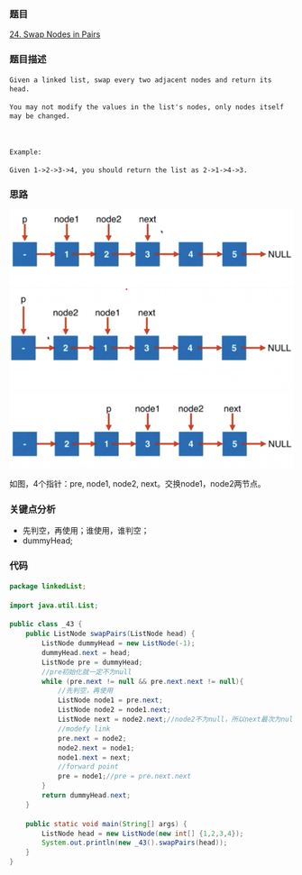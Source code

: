 ### 题目
[24. Swap Nodes in Pairs](https://leetcode.com/problems/swap-nodes-in-pairs/)

### 题目描述
```
Given a linked list, swap every two adjacent nodes and return its head.

You may not modify the values in the list's nodes, only nodes itself may be changed.

 

Example:

Given 1->2->3->4, you should return the list as 2->1->4->3.
```

### 思路
![pic-1](https://github.com/zhangbotong/LeetCode/blob/master/assets/24-1.png)  
![pic-2](https://github.com/zhangbotong/LeetCode/blob/master/assets/24-2.png)  
![pic-3](https://github.com/zhangbotong/LeetCode/blob/master/assets/24-3.png)

如图，4个指针：pre, node1, node2, next。交换node1，node2两节点。

### 关键点分析
* 先判空，再使用；谁使用，谁判空；
* dummyHead;

### 代码
```java
package linkedList;

import java.util.List;

public class _43 {
    public ListNode swapPairs(ListNode head) {
        ListNode dummyHead = new ListNode(-1);
        dummyHead.next = head;
        ListNode pre = dummyHead;
        //pre初始化就一定不为null
        while (pre.next != null && pre.next.next != null){
            //先判空，再使用
            ListNode node1 = pre.next;
            ListNode node2 = node1.next;
            ListNode next = node2.next;//node2不为null，所以next最次为null，不会报错
            //modefy link
            pre.next = node2;
            node2.next = node1;
            node1.next = next;
            //forward point
            pre = node1;//pre = pre.next.next
        }
        return dummyHead.next;
    }

    public static void main(String[] args) {
        ListNode head = new ListNode(new int[] {1,2,3,4});
        System.out.println(new _43().swapPairs(head));
    }
}

```
